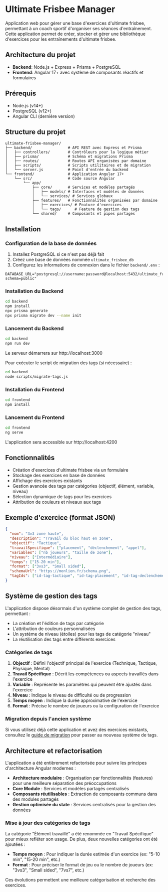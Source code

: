 # Ultimate Frisbee Manager

Application web pour gérer une base d'exercices d'ultimate frisbee, permettant à un coach sportif d'organiser ses séances d'entraînement. Cette application permet de créer, stocker et gérer une bibliothèque d'exercices pour les entraînements d'ultimate frisbee.

## Architecture du projet

- **Backend**: Node.js + Express + Prisma + PostgreSQL
- **Frontend**: Angular 17+ avec système de composants réactifs et formulaires

## Prérequis

- Node.js (v14+)
- PostgreSQL (v12+)
- Angular CLI (dernière version)

## Structure du projet

```
ultimate-frisbee-manager/
├── backend/                # API REST avec Express et Prisma
│   ├── controllers/        # Contrôleurs pour la logique métier
│   ├── prisma/             # Schéma et migrations Prisma
│   ├── routes/             # Routes API organisées par domaine
│   ├── scripts/            # Scripts utilitaires et de migration
│   └── server.js           # Point d'entrée du backend
└── frontend/               # Application Angular 17+
    └── src/                # Code source Angular
        └── app/
            ├── core/       # Services et modèles partagés
            │   ├── models/ # Interfaces et modèles de données
            │   └── services/ # Services globaux
            ├── features/   # Fonctionnalités organisées par domaine
            │   ├── exercices/ # Feature d'exercices
            │   └── tags/      # Feature de gestion des tags
            └── shared/     # Composants et pipes partagés
```

## Installation

### Configuration de la base de données

1. Installez PostgreSQL si ce n'est pas déjà fait
2. Créez une base de données nommée `ultimate_frisbee_db`
3. Configurez les informations de connexion dans le fichier `backend/.env` :

```
DATABASE_URL="postgresql://username:password@localhost:5432/ultimate_frisbee_db?schema=public"
```

### Installation du Backend

```bash
cd backend
npm install
npx prisma generate
npx prisma migrate dev --name init
```

### Lancement du Backend

```bash
cd backend
npm run dev
```

Le serveur démarrera sur http://localhost:3000

Pour exécuter le script de migration des tags (si nécessaire) :

```bash
cd backend
node scripts/migrate-tags.js
```

### Installation du Frontend

```bash
cd frontend
npm install
```

### Lancement du Frontend

```bash
cd frontend
ng serve
```

L'application sera accessible sur http://localhost:4200

## Fonctionnalités

- Création d'exercices d'ultimate frisbee via un formulaire
- Stockage des exercices en base de données
- Affichage des exercices existants
- Gestion avancée des tags par catégories (objectif, élément, variable, niveau)
- Sélection dynamique de tags pour les exercices
- Attribution de couleurs et niveaux aux tags

## Exemple d'exercice (format JSON)

```json
{
  "nom": "3v3 zone haute",
  "description": "Travail du bloc haut en zone",
  "objectif": "Tactique",
  "travailSpecifique": ["placement", "déclenchement", "appel"],
  "variables": ["nb joueurs", "taille de zone"],
  "niveau": ["Intermédiaire"],
  "temps": ["15-20 min"],
  "format": ["3vs3", "Small sided"],
  "schemaUrl": "https://monlien.fr/schema.png",
  "tagIds": ["id-tag-tactique", "id-tag-placement", "id-tag-declenchement", "id-tag-appel", "id-tag-nbjoueurs", "id-tag-taillezone", "id-tag-intermediaire", "id-tag-15-20min", "id-tag-3vs3", "id-tag-smallsided"]
}
```

## Système de gestion des tags

L'application dispose désormais d'un système complet de gestion des tags, permettant :

- La création et l'édition de tags par catégorie
- L'attribution de couleurs personnalisées
- Un système de niveau (étoiles) pour les tags de catégorie "niveau"
- La réutilisation des tags entre différents exercices

### Catégories de tags

1. **Objectif** : Défini l'objectif principal de l'exercice (Technique, Tactique, Physique, Mental)
2. **Travail Spécifique** : Décrit les compétences ou aspects travaillés dans l'exercice
3. **Variable** : Représente les paramètres qui peuvent être ajustés dans l'exercice
4. **Niveau** : Indique le niveau de difficulté ou de progression
5. **Temps moyen** : Indique la durée approximative de l'exercice
6. **Format** : Précise le nombre de joueurs ou la configuration de l'exercice

### Migration depuis l'ancien système

Si vous utilisez déjà cette application et avez des exercices existants, consultez le [guide de migration](docs/MIGRATION.md) pour passer au nouveau système de tags.

## Architecture et refactorisation

L'application a été entièrement refactorisée pour suivre les principes d'architecture Angular modernes :

- **Architecture modulaire** : Organisation par fonctionnalités (features) pour une meilleure séparation des préoccupations
- **Core Module** : Services et modèles partagés centralisés
- **Composants réutilisables** : Extraction de composants communs dans des modules partagés
- **Gestion optimisée du state** : Services centralisés pour la gestion des données

### Mise à jour des catégories de tags

La catégorie "Élément travaillé" a été renommée en "Travail Spécifique" pour mieux refléter son usage. De plus, deux nouvelles catégories ont été ajoutées :

- **Temps moyen** : Pour indiquer la durée estimée d'un exercice (ex: "5-10 min", "15-20 min", etc.)
- **Format** : Pour préciser le format de jeu ou le nombre de joueurs (ex: "3vs3", "Small sided", "7vs7", etc.)

Ces évolutions permettent une meilleure catégorisation et recherche des exercices.
